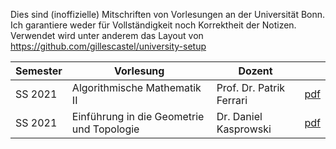 Dies sind (inoffizielle) Mitschriften von Vorlesungen an der Universität Bonn.
Ich garantiere weder für Vollständigkeit noch Korrektheit der Notizen.
Verwendet wird unter anderem das Layout von
https://github.com/gillescastel/university-setup


| Semester | Vorlesung | Dozent | |
| --- | --- | --- | --- |
| SS 2021 | Algorithmische Mathematik II | Prof. Dr. Patrik Ferrari | [pdf](https://github.com/kesslermaximilian/LectureNotesBonn/blob/master/algorithmische-mathematik-2/master.pdf?raw=true) |
| SS 2021 | Einführung in die Geometrie und Topologie | Dr. Daniel Kasprowski | [pdf](https://github.com/kesslermaximilian/LectureNotesBonn/blob/master/geometrie-und-topologie/master.pdf?raw=true)|
